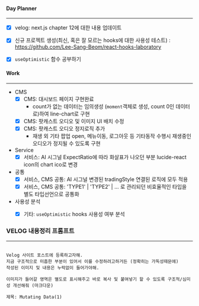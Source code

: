 
#### Day Planner
---
- [x] velog: next.js chapter 12에 대한 내용 업데이트
- [x] 신규 프로젝트 생성(최신, 혹은 잘 모르는 hooks에 대한 사용성 테스트) : https://github.com/Lee-Sang-Beom/react-hooks-laboratory
- [x] `useOptimistic` 함수 공부하기


#### Work
---
- CMS
	- [x] CMS: 대시보드 페이지 구현완료
		- count가 없는 데이터는 임의생성 (`moment`객체로 생성, count 0인 데이터로)하여 line-chart로 구현
	- [x] CMS: 팟캐스트 오디오 및 이미지 UI 배치 수정 
	- [x] CMS: 팟캐스트 오디오 정지로직 추가
		- 재생 외 기타 팝업 open, 메뉴이동, 로그아웃 등 기타동작 수행시 재생중인 오디오가 정지될 수 있도록 구현

- Service
	- [x] 서비스: AI 시그널 ExpectRatio에 따라 화살표가 나오던 부분 lucide-react icon의 chart ico로 변경

- 공통
	- [x] 서비스, CMS 공통: AI 시그널 변경된 tradingStyle 연결된 로직에 모두 적용
	- [x] 서비스, CMS 공통: 'TYPE1' | 'TYPE2' | ... 로 관리되던 비효율적인 타입을 별도 타입선언으로 공통화 

- 사용성 분석
	- [x] 기타: `useOptimistic` hooks 사용성 여부 분석


### VELOG 내용정리 프롬프트
---
```

Velog 사이트 포스트에 등록하고자해.
지금 구조적으로 미흡한 부분이 있어서 이를 수정하려고하거든 (정확히는 가독성때문에)
작성된 이미지 및 내용은 누락없이 들어가야해.

이미지가 들어갈 영역은 별도로 표시해주고 바로 복사 및 붙여넣기 할 수 있도록 구조적/심미성 개선해줘 (마크다운)

제목: Mutating Data(1)
```